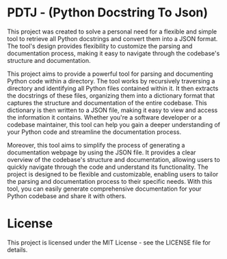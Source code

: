 # PDTJ - (Python Docstring To Json)

This project was created to solve a personal need for a flexible and simple tool to retrieve all
Python docstrings and convert them into a JSON format. The tool's design provides flexibility to
customize the parsing and documentation process, making it easy to navigate through the codebase's structure and
documentation.

This project aims to provide a powerful tool for parsing and documenting Python code within a directory. The tool works
by recursively traversing a directory and identifying all Python files contained within it. It then extracts the
docstrings of these files, organizing them into a dictionary format that captures the structure and documentation of the
entire codebase. This dictionary is then written to a JSON file, making it easy to view and access the information
it contains.
Whether you're a software developer or a codebase maintainer,
this tool can help you gain a deeper understanding of your Python code and streamline the documentation
process.

Moreover, this tool aims to simplify the process of generating a documentation webpage by
using the JSON file. It provides a clear overview of the codebase's structure and documentation,
allowing users to quickly navigate through the code and understand its functionality.
The project is designed to be flexible and customizable, enabling users to tailor the parsing
and documentation process to their specific needs. With this tool, you can easily generate comprehensive
documentation for your Python codebase and share it with others.


# License
This project is licensed under the MIT License - see the LICENSE file for details.
